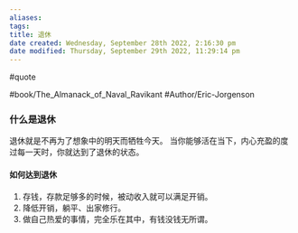 ```yaml
---
aliases: 
tags: 
title: 退休
date created: Wednesday, September 28th 2022, 2:16:30 pm
date modified: Thursday, September 29th 2022, 11:29:14 pm
---
```

#quote 

#book/The_Almanack_of_Naval_Ravikant 
#Author/Eric-Jorgenson 

### 什么是退休

退休就是不再为了想象中的明天而牺牲今天。
当你能够活在当下，内心充盈的度过每一天时，你就达到了退休的状态。

#### 如何达到退休

1. 存钱，存款足够多的时候，被动收入就可以满足开销。
2. 降低开销，躺平、出家修行。
3. 做自己热爱的事情，完全乐在其中，有钱没钱无所谓。
